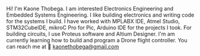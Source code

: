 Hi! I'm Kaone Thobega. 
I am interested Electronics Engineering and Embedded Systems Engineering. 
I like building electronics and writing code for the systems I build. 
I have worked with MPLABX IDE, Atmel Studio, STM32CubeIDE, mikroC Pro for Pic, Arduino IDE for the projects I took. 
For building circuits, I use Proteus software and Altium Designer. 
I'm am currently learning how to build and program a Drone flight controller. 
You can reach me at 📧 kaonethobega@gmail.com 


<!---
KaoneThobega/KaoneThobega is a ✨ special ✨ repository because its `README.md` (this file) appears on your GitHub profile.
You can click the Preview link to take a look at your changes.
--->
